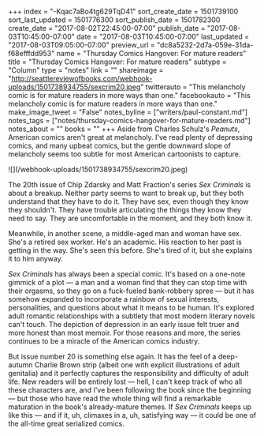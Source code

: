 +++
index = "-Kqac7aBo4tg629TqD41"
sort_create_date = 1501739100
sort_last_updated = 1501776300
sort_publish_date = 1501782300
create_date = "2017-08-02T22:45:00-07:00"
publish_date = "2017-08-03T10:45:00-07:00"
date = "2017-08-03T10:45:00-07:00"
last_updated = "2017-08-03T09:05:00-07:00"
preview_url = "dc8a5232-2d7a-059e-31da-f68efffdd953"
name = "Thursday Comics Hangover: For mature readers"
title = "Thursday Comics Hangover: For mature readers"
subtype = "Column"
type = "notes"
link = ""
shareimage = "http://seattlereviewofbooks.com/webhook-uploads/1501738934755/sexcrim20.jpeg"
twitterauto = "This melancholy comic is for mature readers in more ways than one."
facebookauto = "This melancholy comic is for mature readers in more ways than one."
make_image_tweet = "False"
notes_byline = ["writers/paul-constant.md"]
notes_tags = ["notes/thursday-comics-hangover-for-mature-readers.md"]
notes_about = ""
books = ""
+++
Aside from Charles Schulz's *Peanuts*, American comics aren't great at melancholy. I've read plenty of depressing comics, and many upbeat comics, but the gentle downward slope of melancholy seems too subtle for most American cartoonists to capture.

<p class="image-left">![](/webhook-uploads/1501738934755/sexcrim20.jpeg)</p>

The 20th issue of Chip Zdarsky and Matt Fraction's series *Sex Criminals* is about a breakup. Neither party seems to want to break up, but they both understand that they have to do it. They have sex, even though they know they shouldn't. They have trouble articulating the things they know they need to say. They are uncomfortable in the moment, and they both know it.

Meanwhile, in another scene, a middle-aged man and woman have sex. She's a retired sex worker. He's an academic. His reaction to her past is getting in the way. She's seen this before. She's tired of it, but she explains it to him anyway.

*Sex Criminals* has always been a special comic. It's based on a one-note gimmick of a plot — a man and a woman find that they can stop time with their orgasms, so they go on a fuck-fueled bank-robbery spree — but it has somehow expanded to incorporate a rainbow of sexual interests, personalities, and questions about what it means to be human. It's explored adult romantic relationships with a subtlety that most modern literary novels can't touch. The depiction of depression in an early issue felt truer and more honest than most memoir. For those reasons and more, the series continues to be a miracle of the American comics industry.

But issue number 20 is something else again. It has the feel of a deep-autumn Charlie Brown strip (albeit one with explicit illustrations of adult genitalia) and it perfectly captures the responsibility and difficulty of adult life. New readers will be entirely lost — hell, I can't keep track of who all these characters are, and I've been following the book since the beginning — but those who  have read the whole thing will find a remarkable maturation in the book's already-mature themes. If *Sex Criminals* keeps up like this — and if it, uh, climaxes in a, uh, satisfying way — it could be one of the all-time great serialized comics.